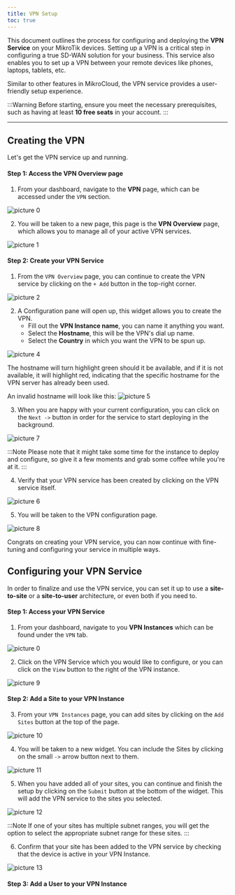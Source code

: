 ```yaml
---
title: VPN Setup
toc: true
---
```


This document outlines the process for configuring and deploying the **VPN Service** on your MikroTik devices. Setting up a VPN is a critical step in configuring a true SD-WAN solution for your business. This service also enables you to set up a VPN between your remote devices like phones, laptops, tablets, etc.

Similar to other features in MikroCloud, the VPN service provides a user-friendly setup experience.

:::Warning
Before starting, ensure you meet the necessary prerequisites, such as having at least **10 free seats** in your account.
:::

---
## Creating the VPN
Let's get the VPN service up and running.

#### Step 1: Access the VPN Overview page
1. From your dashboard, navigate to the **VPN** page, which can be accessed under the `VPN` section.
<!-- Insert Image -->
![picture 0](https://cdn.mkcld.io/79a712ed186d0de2db548d50e744513983ff9ed0da7718ee5acafe735c6d78f0.png)  

2. You will be taken to a new page, this page is the **VPN Overview** page, which allows you to manage all of your active VPN services.
<!-- Insert Image -->
![picture 1](https://cdn.mkcld.io/e811af27f20487cc0f9e679e9eac6f466ce1122acdfc988e01d3feb7c8496f13.png)  


#### Step 2: Create your VPN Service
1. From the `VPN Overview` page, you can continue to create the VPN service by clicking on the `+ Add` button in the top-right corner.
<!-- Insert Image -->
![picture 2](https://cdn.mkcld.io/15c7635a6168f8f54e5079f3ba306935e9c3af8953d07c070de5a45c48304ef6.png)  

2. A Configuration pane will open up, this widget allows you to create the VPN.
    * Fill out the **VPN Instance name**, you can name it anything you want.
    * Select the **Hostname**, this will be the VPN's dial up name.
    * Select the **Country** in which you want the VPN to be spun up.

<!-- Insert Image -->
![picture 4](https://cdn.mkcld.io/0bb6513f2abcd032e0424e01cedd7aff9833b8a933935e862c943f5a5cfb343d.png)  


The hostname will turn highlight green should it be available, and if it is not available, it will highlight red, indicating that the specific hostname for the VPN server has already been used.

An invalid hostname will look like this:
![picture 5](https://cdn.mkcld.io/917fe41438216fada7be4a42eb26d1eae50b2dce638b0be3bf54e8b60074b312.png)  


3. When you are happy with your current configuration, you can click on the `Next ->` button in order for the service to start deploying in the background.
<!-- Insert Image -->
![picture 7](https://cdn.mkcld.io/64f3c9f0e502f854d885d3b7515423c1733f59f572de25c075f6803102bdfb15.png)  


:::Note
Please note that it might take some time for the instance to deploy and configure, so give it a few moments and grab some coffee while you're at it.
:::

4. Verify that your VPN service has been created by clicking on the VPN service itself.
<!-- Insert Image -->
![picture 6](https://cdn.mkcld.io/ebdb17551c092129a38c6266ae39edc4411d34c908e140f137dc56e5340c9864.png)  

5. You will be taken to the VPN configuration page.
<!-- Insert Image -->
![picture 8](https://cdn.mkcld.io/e3843b83d7b3521e732df15147ccae2aa7c9a649436b44b9a843a5e61a850911.png)  

Congrats on creating your VPN service, you can now continue with fine-tuning and configuring your service in multiple ways.


## Configuring your VPN Service
In order to finalize and use the VPN service, you can set it up to use a **site-to-site** or a **site-to-user** architecture, or even both if you need to.

#### Step 1: Access your VPN Service
1. From your dashboard, navigate to you **VPN Instances** which can be found under the `VPN` tab.
<!-- Insert Image -->
![picture 0](https://cdn.mkcld.io/79a712ed186d0de2db548d50e744513983ff9ed0da7718ee5acafe735c6d78f0.png)  

2. Click on the VPN Service which you would like to configure, or you can click on the `View` button to the right of the VPN instance.
<!-- Insert Image -->
![picture 9](https://cdn.mkcld.io/f36b655493a1eb10084d9170349dee3445a39eec5ad81cc3b05f4471fc966df4.png)  


#### Step 2: Add a Site to your VPN Instance
3. From your `VPN Instances` page, you can add sites by clicking on the `Add Sites` button at the top of the page.
<!-- Insert Image-->
![picture 10](https://cdn.mkcld.io/989f22272d04d1f6a9ffda0c278f5b2bac6f77dc33eb98581ee4a045378ec9db.png)  


4. You will be taken to a new widget. You can include the Sites by clicking on the small `->` arrow button next to them.
<!-- Insert Image -->
![picture 11](https://cdn.mkcld.io/4146913ed6f1837dd72722ef82dd9bbfa5368925299c267fb5327c4a6720cdc9.png)  


5. When you have added all of your sites, you can continue and finish the setup by clicking on the `Submit` button at the bottom of the widget. This will add the VPN service to the sites you selected.
<!-- Insert Image -->
![picture 12](https://cdn.mkcld.io/68a31d2ce571433cfe1fb400382182f92396e3fee5a3951f22b7041ebb9c0ca7.png)  


:::Note
If one of your sites has multiple subnet ranges, you will get the option to select the appropriate subnet range for these sites.
:::

6. Confirm that your site has been added to the VPN service by checking that the device is active in your VPN Instance.
<!-- Insert Image -->
![picture 13](https://cdn.mkcld.io/d72840a64777bebaa72bf4802b024355e707349e851f94dd44b951583a38cf33.png)  

#### Step 3: Add a User to your VPN Instance

